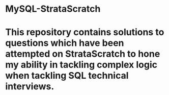 # MySQL-StrataScratch

# This repository contains solutions to questions which have been attempted on StrataScratch to hone my ability in tackling complex logic when tackling SQL technical interviews.
